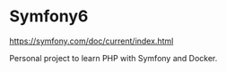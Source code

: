 # Symfony6
https://symfony.com/doc/current/index.html

Personal project to learn PHP with Symfony and Docker. 

